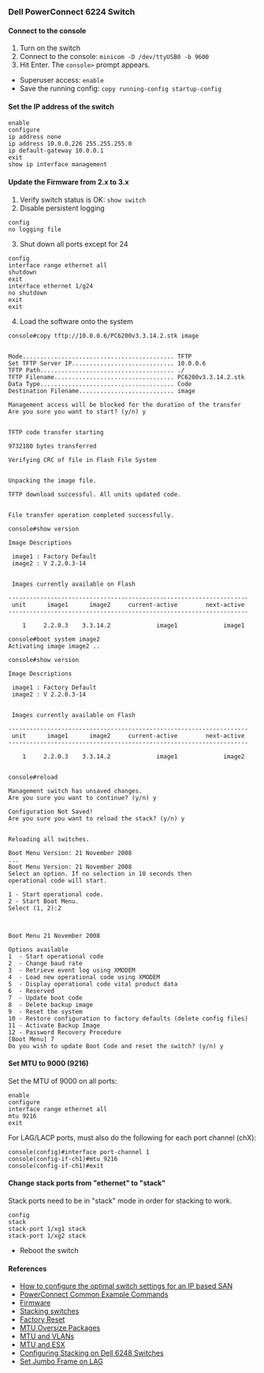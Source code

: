 
### Dell PowerConnect 6224 Switch

#### Connect to the console

1. Turn on the switch
2. Connect to the console: `minicom -D /dev/ttyUSB0 -b 9600`
3. Hit Enter.  The `console>` prompt appears.  

- Superuser access: `enable`
- Save the running config: `copy running-config startup-config`

#### Set the IP address of the switch 

```
enable
configure
ip address none
ip address 10.0.0.226 255.255.255.0
ip default-gateway 10.0.0.1
exit
show ip interface management
```

#### Update the Firmware from 2.x to 3.x

1. Verify switch status is OK: `show switch`
2. Disable persistent logging

```
config
no logging file
```

3. Shut down all ports except for 24

```
config
interface range ethernet all
shutdown
exit
interface ethernet 1/g24
no shutdown
exit
exit
```

4. Load the software onto the system

```
console#copy tftp://10.0.0.6/PC6200v3.3.14.2.stk image


Mode........................................... TFTP  
Set TFTP Server IP............................. 10.0.0.6
TFTP Path...................................... ./
TFTP Filename.................................. PC6200v3.3.14.2.stk
Data Type...................................... Code            
Destination Filename........................... image

Management access will be blocked for the duration of the transfer
Are you sure you want to start? (y/n) y


TFTP code transfer starting

9732180 bytes transferred    

Verifying CRC of file in Flash File System


Unpacking the image file.

TFTP download successful. All units updated code.


File transfer operation completed successfully.

console#show version

Image Descriptions 

 image1 : Factory Default 
 image2 : V 2.2.0.3-14 


 Images currently available on Flash 

--------------------------------------------------------------------
 unit      image1      image2     current-active        next-active 
-------------------------------------------------------------------- 

    1     2.2.0.3    3.3.14.2             image1             image1 

console#boot system image2
Activating image image2 ..

console#show version

Image Descriptions 

 image1 : Factory Default 
 image2 : V 2.2.0.3-14 


 Images currently available on Flash 

--------------------------------------------------------------------
 unit      image1      image2     current-active        next-active 
-------------------------------------------------------------------- 

    1     2.2.0.3    3.3.14.2             image1             image2 


console#reload

Management switch has unsaved changes.
Are you sure you want to continue? (y/n) y

Configuration Not Saved!
Are you sure you want to reload the stack? (y/n) y


Reloading all switches.

Boot Menu Version: 21 November 2008
...
Boot Menu Version: 21 November 2008
Select an option. If no selection in 10 seconds then
operational code will start.

1 - Start operational code.
2 - Start Boot Menu.
Select (1, 2):2



Boot Menu 21 November 2008

Options available
1  - Start operational code
2  - Change baud rate
3  - Retrieve event log using XMODEM
4  - Load new operational code using XMODEM
5  - Display operational code vital product data
6  - Reserved
7  - Update boot code
8  - Delete backup image
9  - Reset the system
10 - Restore configuration to factory defaults (delete config files)
11 - Activate Backup Image
12 - Password Recovery Procedure
[Boot Menu] 7
Do you wish to update Boot Code and reset the switch? (y/n) y

```

#### Set MTU to 9000 (9216)

Set the MTU of 9000 on all ports:
```
enable
configure
interface range ethernet all
mtu 9216
exit
```

For LAG/LACP ports, must also do the following for each port channel (chX):
```
console(config)#interface port-channel 1  
console(config-if-ch1)#mtu 9216
console(config-if-ch1)#exit
```


#### Change stack ports from "ethernet" to "stack"

Stack ports need to be in "stack" mode in order for stacking to work.

```
config
stack 
stack-port 1/xg1 stack
stack-port 1/xg2 stack
```

- Reboot the switch

#### References

- [How to configure the optimal switch settings for an IP based SAN](http://en.community.dell.com/techcenter/enterprise-solutions/w/oracle_solutions/1422.how-to-configure-the-optimal-switch-settings-for-an-ip-based-san)
- [PowerConnect Common Example Commands](http://en.community.dell.com/support-forums/network-switches/f/866/t/19445143)
- [Firmware](http://www.dell.com/support/home/us/en/04/product-support/product/powerconnect-6224/drivers)
- [Stacking switches](http://www.dell.com/downloads/global/products/pwcnt/en/pwcnt_stacking_switches.pdf)
- [Factory Reset](http://dcomcomputers.blogspot.com/2013/09/how-to-factory-default-and-test-ports.html)
- [MTU Oversize Packages](http://en.community.dell.com/techcenter/networking/f/4454/t/19415314)
- [MTU and VLANs](http://en.community.dell.com/support-forums/network-switches/f/866/t/19602268)
- [MTU and ESX](http://www.penguinpunk.net/blog/dell-powerconnect-and-jumbo-frames/)
- [Configuring Stacking on Dell 6248 Switches](http://www.seanlabrie.com/2011/configuring-stacking-on-dell-6248-switches/)
- [Set Jumbo Frame on LAG](https://forum.synology.com/enu/viewtopic.php?t=90788)
